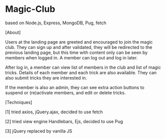 # Magic-Club
based on Node.js, Express, MongoDB, Pug, fetch

[About]

Users at the landing page are greeted and encouraged to join the magic club. They can sign up and after validated, they will be redirected to the previous landing page, but this time with content only can be seen by members when logged in. A member can log out and log in later.

After log in, a member can view list of members in the club and list of magic tricks. Details of each member and each trick are also available. They can also submit tricks they are interested in.

If the member is also an admin, they can see extra action buttons to suspend or (re)activate members, and edit or delete tricks.


[Techniques]

[1] tried axios, jQuery.ajax, decided to use fetch

[2] tried view engine Handlebars, Ejs, decided to use Pug

[3] jQuery replaced by vanilla JS
